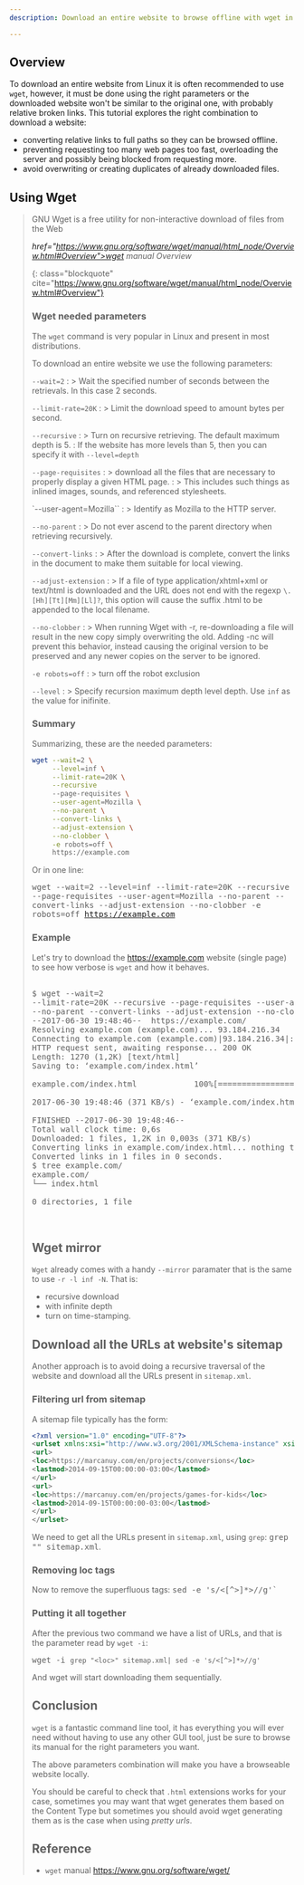 ```yaml
---
description: Download an entire website to browse offline with wget in Linux.

---
```


## Overview

To download an entire website from Linux it is often recommended to
use `wget`, however, it must be done using the right parameters or the
downloaded website won't be similar to the original one, with probably
relative broken links. This tutorial explores the right combination to
download a website:

- converting relative links to full paths so they can be browsed
  offline.
- preventing requesting too many web pages too fast, overloading the server
  and possibly being blocked from requesting more.
- avoid overwriting or creating duplicates of already downloaded files.
  
## Using Wget

> GNU Wget is a free utility for non-interactive download of files
> from the Web
> 
> <footer class="blockquote-footer"> <cite><a
href="https://www.gnu.org/software/wget/manual/html_node/Overview.html#Overview">wget
manual Overview</a></cite></footer>
{: class="blockquote" cite="https://www.gnu.org/software/wget/manual/html_node/Overview.html#Overview"}

### Wget needed parameters

The `wget` command is very popular in Linux and present in most
distributions.

To download an entire website we use the following parameters:

`--wait=2`
: > Wait the specified number of seconds between the retrievals. In
  this case 2 seconds.

`--limit-rate=20K`
: > Limit the download speed to amount bytes per second.

`--recursive`
: > Turn on recursive retrieving. The default maximum depth is 5.
: If the website has more levels than 5, then you can specify it with `--level=depth`

`--page-requisites`
: > download all the files that are necessary to properly display a
given HTML page.
: > This includes such things as inlined images, sounds, and
  referenced stylesheets.
  
`--user-agent=Mozilla``
: > Identify as Mozilla to the HTTP server.

`--no-parent`
: >  Do not ever ascend to the parent directory when retrieving
  recursively.

`--convert-links`
: > After the download is complete, convert the links in the document
  to make them suitable for local viewing.
  
`--adjust-extension`
: > If a file of type application/xhtml+xml or text/html is downloaded
  and the URL does not end with the regexp `\.[Hh][Tt][Mm][Ll]?`, this
  option will cause the suffix .html to be appended to the local
  filename.

`--no-clobber`
: > When running Wget with -r, re-downloading a file will result in
  the new copy simply overwriting the old.  Adding -nc will prevent
  this behavior, instead causing the original version to be preserved
  and any newer copies on the server to be ignored.

`-e robots=off`
: > turn off the robot exclusion

`--level`
: > Specify recursion maximum depth level depth. Use `inf` as the
  value for inifinite.

### Summary 

Summarizing, these are the needed parameters:

~~~ bash
wget --wait=2 \
     --level=inf \
	 --limit-rate=20K \
	 --recursive
	 --page-requisites \
	 --user-agent=Mozilla \
	 --no-parent \
	 --convert-links \
	 --adjust-extension \
	 --no-clobber \
	 -e robots=off \
	 https://example.com
~~~

Or in one line:

<kbd>wget --wait=2 --level=inf --limit-rate=20K --recursive --page-requisites --user-agent=Mozilla --no-parent --convert-links --adjust-extension --no-clobber -e robots=off https://example.com</kbd>

### Example

Let's try to download the <https://example.com> website (single page)
to see how verbose is `wget` and how it behaves.

<pre class="shell">
<samp>
<span class="shell-prompt">$</span> <kbd>wget --wait=2
--limit-rate=20K --recursive --page-requisites --user-agent=Mozilla
--no-parent --convert-links --adjust-extension --no-clobber  https://example.com</kbd>
--2017-06-30 19:48:46--  https://example.com/
Resolving example.com (example.com)... 93.184.216.34
Connecting to example.com (example.com)|93.184.216.34|:443... connected.
HTTP request sent, awaiting response... 200 OK
Length: 1270 (1,2K) [text/html]
Saving to: ‘example.com/index.html’

example.com/index.html            100%[===========================================================>]   1,24K  --.-KB/s    in 0,003s

2017-06-30 19:48:46 (371 KB/s) - ‘example.com/index.html’ saved [1270/1270]

FINISHED --2017-06-30 19:48:46--
Total wall clock time: 0,6s
Downloaded: 1 files, 1,2K in 0,003s (371 KB/s)
Converting links in example.com/index.html... nothing to do.
Converted links in 1 files in 0 seconds.
<span class="shell-prompt">$</span> <kbd>tree example.com/</kbd>
example.com/
└── index.html

0 directories, 1 file

</samp>
</pre>

## Wget mirror

`Wget` already comes with a handy `--mirror` paramater that is the
same to use `-r -l inf -N`. That is:

- recursive download
- with infinite depth
- turn on time-stamping.

## Download all the URLs at website's sitemap

Another approach is to avoid doing a recursive traversal of the
website and download all the URLs present in `sitemap.xml`.

### Filtering url from sitemap

A sitemap file typically has the form:

~~~ xml
<?xml version="1.0" encoding="UTF-8"?>
<urlset xmlns:xsi="http://www.w3.org/2001/XMLSchema-instance" xsi:schemaLocation="http://www.sitemaps.org/schemas/sitemap/0.9 http://www.sitemaps.org/schemas/sitemap/0.9/sitemap.xsd" xmlns="http://www.sitemaps.org/schemas/sitemap/0.9">
<url>
<loc>https://marcanuy.com/en/projects/conversions</loc>
<lastmod>2014-09-15T00:00:00-03:00</lastmod>
</url>
<url>
<loc>https://marcanuy.com/en/projects/games-for-kids</loc>
<lastmod>2014-09-15T00:00:00-03:00</lastmod>
</url>
</urlset>
~~~

We need to get all the URLs present in `sitemap.xml`, using `grep`:
<kbd>grep "<loc>" sitemap.xml</kbd>.

### Removing loc tags

Now to remove the superfluous tags: <kbd>sed -e 's/<[^>]*>//g'`</kbd>

### Putting it all together

After the previous two command we have a list of URLs, and that is the
parameter read by `wget -i`:

<kbd>wget -i `grep "<loc>" sitemap.xml| sed -e 's/<[^>]*>//g'`</kbd>

And wget will start downloading them sequentially.

## Conclusion

`wget` is a fantastic command line tool, it has everything you will
ever need without having to use any other GUI tool, just be sure to
browse its manual for the right parameters you want.

The above parameters combination will make you have a browseable
website locally.

You should be careful to check that `.html` extensions works for your
case, sometimes you may want that wget generates them based on the
Content Type but sometimes you should avoid wget generating them as is
the case when using *pretty urls*.

## Reference

- `wget` manual <https://www.gnu.org/software/wget/>
  
  
